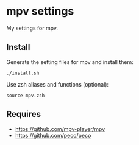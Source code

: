 # mpv settings

My settings for mpv.

## Install

Generate the setting files for mpv and install them:

``` shell
./install.sh
```

Use zsh aliases and functions (optional):

``` shell
source mpv.zsh
```

## Requires

- https://github.com/mpv-player/mpv
- https://github.com/peco/peco
